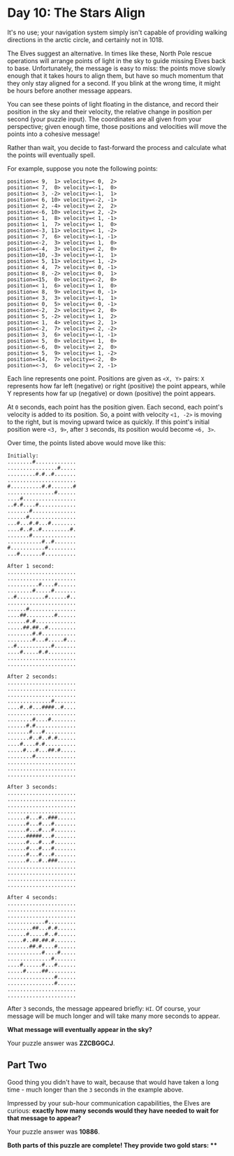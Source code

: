 Day 10: The Stars Align
=======================

It's no use; your navigation system simply isn't capable of providing walking directions in the arctic circle, and certainly not in 1018.

The Elves suggest an alternative. In times like these, North Pole rescue operations will arrange points of light in the sky to guide missing Elves back to base. Unfortunately, the message is easy to miss: the points move slowly enough that it takes hours to align them, but have so much momentum that they only stay aligned for a second. If you blink at the wrong time, it might be hours before another message appears.

You can see these points of light floating in the distance, and record their position in the sky and their velocity, the relative change in position per second (your puzzle input). The coordinates are all given from your perspective; given enough time, those positions and velocities will move the points into a cohesive message!

Rather than wait, you decide to fast-forward the process and calculate what the points will eventually spell.

For example, suppose you note the following points:

```
position=< 9,  1> velocity=< 0,  2>
position=< 7,  0> velocity=<-1,  0>
position=< 3, -2> velocity=<-1,  1>
position=< 6, 10> velocity=<-2, -1>
position=< 2, -4> velocity=< 2,  2>
position=<-6, 10> velocity=< 2, -2>
position=< 1,  8> velocity=< 1, -1>
position=< 1,  7> velocity=< 1,  0>
position=<-3, 11> velocity=< 1, -2>
position=< 7,  6> velocity=<-1, -1>
position=<-2,  3> velocity=< 1,  0>
position=<-4,  3> velocity=< 2,  0>
position=<10, -3> velocity=<-1,  1>
position=< 5, 11> velocity=< 1, -2>
position=< 4,  7> velocity=< 0, -1>
position=< 8, -2> velocity=< 0,  1>
position=<15,  0> velocity=<-2,  0>
position=< 1,  6> velocity=< 1,  0>
position=< 8,  9> velocity=< 0, -1>
position=< 3,  3> velocity=<-1,  1>
position=< 0,  5> velocity=< 0, -1>
position=<-2,  2> velocity=< 2,  0>
position=< 5, -2> velocity=< 1,  2>
position=< 1,  4> velocity=< 2,  1>
position=<-2,  7> velocity=< 2, -2>
position=< 3,  6> velocity=<-1, -1>
position=< 5,  0> velocity=< 1,  0>
position=<-6,  0> velocity=< 2,  0>
position=< 5,  9> velocity=< 1, -2>
position=<14,  7> velocity=<-2,  0>
position=<-3,  6> velocity=< 2, -1>
```

Each line represents one point. Positions are given as `<X, Y>` pairs: `X` represents how far left (negative) or right (positive) the point appears, while Y represents how far up (negative) or down (positive) the point appears.

At `0` seconds, each point has the position given. Each second, each point's velocity is added to its position. So, a point with velocity `<1, -2>` is moving to the right, but is moving upward twice as quickly. If this point's initial position were `<3, 9>`, after `3` seconds, its position would become `<6, 3>`.

Over time, the points listed above would move like this:

```
Initially:
........#.............
................#.....
.........#.#..#.......
......................
#..........#.#.......#
...............#......
....#.................
..#.#....#............
.......#..............
......#...............
...#...#.#...#........
....#..#..#.........#.
.......#..............
...........#..#.......
#...........#.........
...#.......#..........

After 1 second:
......................
......................
..........#....#......
........#.....#.......
..#.........#......#..
......................
......#...............
....##.........#......
......#.#.............
.....##.##..#.........
........#.#...........
........#...#.....#...
..#...........#.......
....#.....#.#.........
......................
......................

After 2 seconds:
......................
......................
......................
..............#.......
....#..#...####..#....
......................
........#....#........
......#.#.............
.......#...#..........
.......#..#..#.#......
....#....#.#..........
.....#...#...##.#.....
........#.............
......................
......................
......................

After 3 seconds:
......................
......................
......................
......................
......#...#..###......
......#...#...#.......
......#...#...#.......
......#####...#.......
......#...#...#.......
......#...#...#.......
......#...#...#.......
......#...#..###......
......................
......................
......................
......................

After 4 seconds:
......................
......................
......................
............#.........
........##...#.#......
......#.....#..#......
.....#..##.##.#.......
.......##.#....#......
...........#....#.....
..............#.......
....#......#...#......
.....#.....##.........
...............#......
...............#......
......................
......................
```

After `3` seconds, the message appeared briefly: `HI`. Of course, your message will be much longer and will take many more seconds to appear.

__What message will eventually appear in the sky?__

Your puzzle answer was __ZZCBGGCJ__.

Part Two
--------

Good thing you didn't have to wait, because that would have taken a long time - much longer than the `3` seconds in the example above.

Impressed by your sub-hour communication capabilities, the Elves are curious: __exactly how many seconds would they have needed to wait for that message to appear?__

Your puzzle answer was __10886__.

__Both parts of this puzzle are complete! They provide two gold stars: **__
